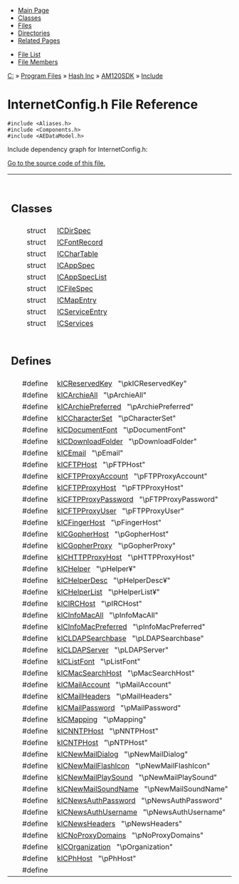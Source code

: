 <div class="tabs">

- [Main Page](index.md)
- [Classes](annotated.md)
- <span id="current">[Files](files.md)</span>
- [Directories](dirs.md)
- [Related Pages](pages.md)

</div>

<div class="tabs">

- [File List](files.md)
- [File Members](globals.md)

</div>

<div class="nav">

<a href="dir_C_3A_2F.md" class="el">C:</a> » <a href="dir_C_3A_2FProgram_20Files_2F.md" class="el">Program Files</a> » <a href="dir_C_3A_2FProgram_20Files_2FHash_20Inc_2F.md" class="el">Hash Inc</a> » <a href="dir_C_3A_2FProgram_20Files_2FHash_20Inc_2FAM120SDK_2F.md" class="el">AM120SDK</a> » <a href="dir_C_3A_2FProgram_20Files_2FHash_20Inc_2FAM120SDK_2FInclude_2F.md" class="el">Include</a>

</div>

# InternetConfig.h File Reference

`#include <Aliases.h>`  
`#include <Components.h>`  
`#include <AEDataModel.h>`  

Include dependency graph for InternetConfig.h:

<span class="image placeholder" original-image-src="InternetConfig_8h__incl.gif" original-image-title="" border="0" usemap="#C:/Program Files/Hash Inc/AM120SDK/Include/InternetConfig.h_map"></span>

[Go to the source code of this file.](InternetConfig_8h-source.md)

<table data-border="0" data-cellpadding="0" data-cellspacing="0">
<colgroup>
<col style="width: 50%" />
<col style="width: 50%" />
</colgroup>
<tbody>
<tr>
<td></td>
<td></td>
</tr>
<tr>
<td colspan="2"><br />
&#10;<h2 id="classes">Classes</h2></td>
</tr>
<tr>
<td class="memItemLeft" style="text-align: right;" data-nowrap="" data-valign="top">struct  </td>
<td class="memItemRight" data-valign="bottom"><a href="structICDirSpec.md" class="el">ICDirSpec</a></td>
</tr>
<tr>
<td class="memItemLeft" style="text-align: right;" data-nowrap="" data-valign="top">struct  </td>
<td class="memItemRight" data-valign="bottom"><a href="structICFontRecord.md" class="el">ICFontRecord</a></td>
</tr>
<tr>
<td class="memItemLeft" style="text-align: right;" data-nowrap="" data-valign="top">struct  </td>
<td class="memItemRight" data-valign="bottom"><a href="structICCharTable.md" class="el">ICCharTable</a></td>
</tr>
<tr>
<td class="memItemLeft" style="text-align: right;" data-nowrap="" data-valign="top">struct  </td>
<td class="memItemRight" data-valign="bottom"><a href="structICAppSpec.md" class="el">ICAppSpec</a></td>
</tr>
<tr>
<td class="memItemLeft" style="text-align: right;" data-nowrap="" data-valign="top">struct  </td>
<td class="memItemRight" data-valign="bottom"><a href="structICAppSpecList.md" class="el">ICAppSpecList</a></td>
</tr>
<tr>
<td class="memItemLeft" style="text-align: right;" data-nowrap="" data-valign="top">struct  </td>
<td class="memItemRight" data-valign="bottom"><a href="structICFileSpec.md" class="el">ICFileSpec</a></td>
</tr>
<tr>
<td class="memItemLeft" style="text-align: right;" data-nowrap="" data-valign="top">struct  </td>
<td class="memItemRight" data-valign="bottom"><a href="structICMapEntry.md" class="el">ICMapEntry</a></td>
</tr>
<tr>
<td class="memItemLeft" style="text-align: right;" data-nowrap="" data-valign="top">struct  </td>
<td class="memItemRight" data-valign="bottom"><a href="structICServiceEntry.md" class="el">ICServiceEntry</a></td>
</tr>
<tr>
<td class="memItemLeft" style="text-align: right;" data-nowrap="" data-valign="top">struct  </td>
<td class="memItemRight" data-valign="bottom"><a href="structICServices.md" class="el">ICServices</a></td>
</tr>
<tr>
<td colspan="2"><br />
&#10;<h2 id="defines">Defines</h2></td>
</tr>
<tr>
<td class="memItemLeft" style="text-align: right;" data-nowrap="" data-valign="top">#define </td>
<td class="memItemRight" data-valign="bottom"><a href="InternetConfig_8h.md#0db367a3e6a1df4a04da114e16620be4" class="el">kICReservedKey</a>   "\pkICReservedKey"</td>
</tr>
<tr>
<td class="memItemLeft" style="text-align: right;" data-nowrap="" data-valign="top">#define </td>
<td class="memItemRight" data-valign="bottom"><a href="InternetConfig_8h.md#5a54b420bed0f6a0be44b97d1510280c" class="el">kICArchieAll</a>   "\pArchieAll"</td>
</tr>
<tr>
<td class="memItemLeft" style="text-align: right;" data-nowrap="" data-valign="top">#define </td>
<td class="memItemRight" data-valign="bottom"><a href="InternetConfig_8h.md#4c73ee5768cb3848aa4ffb1b476c05a3" class="el">kICArchiePreferred</a>   "\pArchiePreferred"</td>
</tr>
<tr>
<td class="memItemLeft" style="text-align: right;" data-nowrap="" data-valign="top">#define </td>
<td class="memItemRight" data-valign="bottom"><a href="InternetConfig_8h.md#d98767466f31a8ee8ab6c8dd90d7d5f1" class="el">kICCharacterSet</a>   "\pCharacterSet"</td>
</tr>
<tr>
<td class="memItemLeft" style="text-align: right;" data-nowrap="" data-valign="top">#define </td>
<td class="memItemRight" data-valign="bottom"><a href="InternetConfig_8h.md#d3fd1305cfe137d299f1a9f39013efff" class="el">kICDocumentFont</a>   "\pDocumentFont"</td>
</tr>
<tr>
<td class="memItemLeft" style="text-align: right;" data-nowrap="" data-valign="top">#define </td>
<td class="memItemRight" data-valign="bottom"><a href="InternetConfig_8h.md#017d5f152e977b092a84cc32ba6740cc" class="el">kICDownloadFolder</a>   "\pDownloadFolder"</td>
</tr>
<tr>
<td class="memItemLeft" style="text-align: right;" data-nowrap="" data-valign="top">#define </td>
<td class="memItemRight" data-valign="bottom"><a href="InternetConfig_8h.md#e66781f3aa4756f63927ef3137182ec1" class="el">kICEmail</a>   "\pEmail"</td>
</tr>
<tr>
<td class="memItemLeft" style="text-align: right;" data-nowrap="" data-valign="top">#define </td>
<td class="memItemRight" data-valign="bottom"><a href="InternetConfig_8h.md#c145878dab09f6605f3c8133e244cdb2" class="el">kICFTPHost</a>   "\pFTPHost"</td>
</tr>
<tr>
<td class="memItemLeft" style="text-align: right;" data-nowrap="" data-valign="top">#define </td>
<td class="memItemRight" data-valign="bottom"><a href="InternetConfig_8h.md#c9491b6b1f694b391db19b1755233ec3" class="el">kICFTPProxyAccount</a>   "\pFTPProxyAccount"</td>
</tr>
<tr>
<td class="memItemLeft" style="text-align: right;" data-nowrap="" data-valign="top">#define </td>
<td class="memItemRight" data-valign="bottom"><a href="InternetConfig_8h.md#a81a97dcc4bf7a56be436564bde83d3c" class="el">kICFTPProxyHost</a>   "\pFTPProxyHost"</td>
</tr>
<tr>
<td class="memItemLeft" style="text-align: right;" data-nowrap="" data-valign="top">#define </td>
<td class="memItemRight" data-valign="bottom"><a href="InternetConfig_8h.md#f216b0b733e8292415eb10055a23bc15" class="el">kICFTPProxyPassword</a>   "\pFTPProxyPassword"</td>
</tr>
<tr>
<td class="memItemLeft" style="text-align: right;" data-nowrap="" data-valign="top">#define </td>
<td class="memItemRight" data-valign="bottom"><a href="InternetConfig_8h.md#e93ff116833d0cd9e3c996279915b640" class="el">kICFTPProxyUser</a>   "\pFTPProxyUser"</td>
</tr>
<tr>
<td class="memItemLeft" style="text-align: right;" data-nowrap="" data-valign="top">#define </td>
<td class="memItemRight" data-valign="bottom"><a href="InternetConfig_8h.md#9721012ed600713edce8d11087937ed7" class="el">kICFingerHost</a>   "\pFingerHost"</td>
</tr>
<tr>
<td class="memItemLeft" style="text-align: right;" data-nowrap="" data-valign="top">#define </td>
<td class="memItemRight" data-valign="bottom"><a href="InternetConfig_8h.md#a7436e2ff00fd716d33879cebe409a2f" class="el">kICGopherHost</a>   "\pGopherHost"</td>
</tr>
<tr>
<td class="memItemLeft" style="text-align: right;" data-nowrap="" data-valign="top">#define </td>
<td class="memItemRight" data-valign="bottom"><a href="InternetConfig_8h.md#c139bd2cdabdc972a08f6cbec85609fc" class="el">kICGopherProxy</a>   "\pGopherProxy"</td>
</tr>
<tr>
<td class="memItemLeft" style="text-align: right;" data-nowrap="" data-valign="top">#define </td>
<td class="memItemRight" data-valign="bottom"><a href="InternetConfig_8h.md#d5cbc387180ee901e7cc0825b4271f1c" class="el">kICHTTPProxyHost</a>   "\pHTTPProxyHost"</td>
</tr>
<tr>
<td class="memItemLeft" style="text-align: right;" data-nowrap="" data-valign="top">#define </td>
<td class="memItemRight" data-valign="bottom"><a href="InternetConfig_8h.md#f51713e908821e89cd6aab489ddc9697" class="el">kICHelper</a>   "\pHelper¥"</td>
</tr>
<tr>
<td class="memItemLeft" style="text-align: right;" data-nowrap="" data-valign="top">#define </td>
<td class="memItemRight" data-valign="bottom"><a href="InternetConfig_8h.md#a7ffc5d619fb29cb4d08b90a8fcb606d" class="el">kICHelperDesc</a>   "\pHelperDesc¥"</td>
</tr>
<tr>
<td class="memItemLeft" style="text-align: right;" data-nowrap="" data-valign="top">#define </td>
<td class="memItemRight" data-valign="bottom"><a href="InternetConfig_8h.md#da993a437ef04f6feb15785332f02b73" class="el">kICHelperList</a>   "\pHelperList¥"</td>
</tr>
<tr>
<td class="memItemLeft" style="text-align: right;" data-nowrap="" data-valign="top">#define </td>
<td class="memItemRight" data-valign="bottom"><a href="InternetConfig_8h.md#d04e6a13c7ef3df28aaf33824680b93b" class="el">kICIRCHost</a>   "\pIRCHost"</td>
</tr>
<tr>
<td class="memItemLeft" style="text-align: right;" data-nowrap="" data-valign="top">#define </td>
<td class="memItemRight" data-valign="bottom"><a href="InternetConfig_8h.md#c2b1a94269ef82273373cf421048d755" class="el">kICInfoMacAll</a>   "\pInfoMacAll"</td>
</tr>
<tr>
<td class="memItemLeft" style="text-align: right;" data-nowrap="" data-valign="top">#define </td>
<td class="memItemRight" data-valign="bottom"><a href="InternetConfig_8h.md#1f0b7b2425920ab18e7863592e714b6b" class="el">kICInfoMacPreferred</a>   "\pInfoMacPreferred"</td>
</tr>
<tr>
<td class="memItemLeft" style="text-align: right;" data-nowrap="" data-valign="top">#define </td>
<td class="memItemRight" data-valign="bottom"><a href="InternetConfig_8h.md#ec12c19d6bf6206efe083a12b89fa834" class="el">kICLDAPSearchbase</a>   "\pLDAPSearchbase"</td>
</tr>
<tr>
<td class="memItemLeft" style="text-align: right;" data-nowrap="" data-valign="top">#define </td>
<td class="memItemRight" data-valign="bottom"><a href="InternetConfig_8h.md#cda2f0666d28f0dff8819c62ddbacca2" class="el">kICLDAPServer</a>   "\pLDAPServer"</td>
</tr>
<tr>
<td class="memItemLeft" style="text-align: right;" data-nowrap="" data-valign="top">#define </td>
<td class="memItemRight" data-valign="bottom"><a href="InternetConfig_8h.md#c371fe6569b90dad4d4dc52695f68a77" class="el">kICListFont</a>   "\pListFont"</td>
</tr>
<tr>
<td class="memItemLeft" style="text-align: right;" data-nowrap="" data-valign="top">#define </td>
<td class="memItemRight" data-valign="bottom"><a href="InternetConfig_8h.md#0664cd3bfa04188962356c5ee9fb830f" class="el">kICMacSearchHost</a>   "\pMacSearchHost"</td>
</tr>
<tr>
<td class="memItemLeft" style="text-align: right;" data-nowrap="" data-valign="top">#define </td>
<td class="memItemRight" data-valign="bottom"><a href="InternetConfig_8h.md#7a0241e00e4a69651f522911d10f4a6f" class="el">kICMailAccount</a>   "\pMailAccount"</td>
</tr>
<tr>
<td class="memItemLeft" style="text-align: right;" data-nowrap="" data-valign="top">#define </td>
<td class="memItemRight" data-valign="bottom"><a href="InternetConfig_8h.md#d3b52e318095e54725dca11480223252" class="el">kICMailHeaders</a>   "\pMailHeaders"</td>
</tr>
<tr>
<td class="memItemLeft" style="text-align: right;" data-nowrap="" data-valign="top">#define </td>
<td class="memItemRight" data-valign="bottom"><a href="InternetConfig_8h.md#e2332285cfad41ad95e0dd54220c9835" class="el">kICMailPassword</a>   "\pMailPassword"</td>
</tr>
<tr>
<td class="memItemLeft" style="text-align: right;" data-nowrap="" data-valign="top">#define </td>
<td class="memItemRight" data-valign="bottom"><a href="InternetConfig_8h.md#605387fe9c7b0234c1fe8d27ce533f48" class="el">kICMapping</a>   "\pMapping"</td>
</tr>
<tr>
<td class="memItemLeft" style="text-align: right;" data-nowrap="" data-valign="top">#define </td>
<td class="memItemRight" data-valign="bottom"><a href="InternetConfig_8h.md#e8986f5cce6b4e81ac5c42ad112481db" class="el">kICNNTPHost</a>   "\pNNTPHost"</td>
</tr>
<tr>
<td class="memItemLeft" style="text-align: right;" data-nowrap="" data-valign="top">#define </td>
<td class="memItemRight" data-valign="bottom"><a href="InternetConfig_8h.md#76f075716482a0434932e8bb384be509" class="el">kICNTPHost</a>   "\pNTPHost"</td>
</tr>
<tr>
<td class="memItemLeft" style="text-align: right;" data-nowrap="" data-valign="top">#define </td>
<td class="memItemRight" data-valign="bottom"><a href="InternetConfig_8h.md#5873a350604017fe4c9f4001d72c1267" class="el">kICNewMailDialog</a>   "\pNewMailDialog"</td>
</tr>
<tr>
<td class="memItemLeft" style="text-align: right;" data-nowrap="" data-valign="top">#define </td>
<td class="memItemRight" data-valign="bottom"><a href="InternetConfig_8h.md#6c2a3f5a50f38397e9b179d510bd9125" class="el">kICNewMailFlashIcon</a>   "\pNewMailFlashIcon"</td>
</tr>
<tr>
<td class="memItemLeft" style="text-align: right;" data-nowrap="" data-valign="top">#define </td>
<td class="memItemRight" data-valign="bottom"><a href="InternetConfig_8h.md#53a8a7b6dcfb56ca0ffdc18dfb5b3a2e" class="el">kICNewMailPlaySound</a>   "\pNewMailPlaySound"</td>
</tr>
<tr>
<td class="memItemLeft" style="text-align: right;" data-nowrap="" data-valign="top">#define </td>
<td class="memItemRight" data-valign="bottom"><a href="InternetConfig_8h.md#30ef455f3e2c5ffe35143008475d3e3f" class="el">kICNewMailSoundName</a>   "\pNewMailSoundName"</td>
</tr>
<tr>
<td class="memItemLeft" style="text-align: right;" data-nowrap="" data-valign="top">#define </td>
<td class="memItemRight" data-valign="bottom"><a href="InternetConfig_8h.md#649cccdc728d4d3d47849b0b96b7f684" class="el">kICNewsAuthPassword</a>   "\pNewsAuthPassword"</td>
</tr>
<tr>
<td class="memItemLeft" style="text-align: right;" data-nowrap="" data-valign="top">#define </td>
<td class="memItemRight" data-valign="bottom"><a href="InternetConfig_8h.md#575812ad3e55e45e908cbe17244a290e" class="el">kICNewsAuthUsername</a>   "\pNewsAuthUsername"</td>
</tr>
<tr>
<td class="memItemLeft" style="text-align: right;" data-nowrap="" data-valign="top">#define </td>
<td class="memItemRight" data-valign="bottom"><a href="InternetConfig_8h.md#6ab681dabb2d2199629dee8aac004c32" class="el">kICNewsHeaders</a>   "\pNewsHeaders"</td>
</tr>
<tr>
<td class="memItemLeft" style="text-align: right;" data-nowrap="" data-valign="top">#define </td>
<td class="memItemRight" data-valign="bottom"><a href="InternetConfig_8h.md#1de1d5cd8a5a793c64bbfd1f470d5b86" class="el">kICNoProxyDomains</a>   "\pNoProxyDomains"</td>
</tr>
<tr>
<td class="memItemLeft" style="text-align: right;" data-nowrap="" data-valign="top">#define </td>
<td class="memItemRight" data-valign="bottom"><a href="InternetConfig_8h.md#69e080cd811c5e82f2e746fa58f4fc3b" class="el">kICOrganization</a>   "\pOrganization"</td>
</tr>
<tr>
<td class="memItemLeft" style="text-align: right;" data-nowrap="" data-valign="top">#define </td>
<td class="memItemRight" data-valign="bottom"><a href="InternetConfig_8h.md#85c289f0b28c0d859a44d6178d09e99e" class="el">kICPhHost</a>   "\pPhHost"</td>
</tr>
<tr>
<td class="memItemLeft" style="text-align: right;" data-nowrap="" data-valign="top">#define </td>
<td class="memItemRight" d